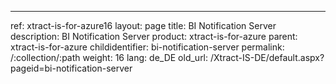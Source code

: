 ---
ref: xtract-is-for-azure16
layout: page
title: BI Notification Server
description: BI Notification Server
product: xtract-is-for-azure
parent: xtract-is-for-azure
childidentifier: bi-notification-server
permalink: /:collection/:path
weight: 16
lang: de_DE
old_url: /Xtract-IS-DE/default.aspx?pageid=bi-notification-server
